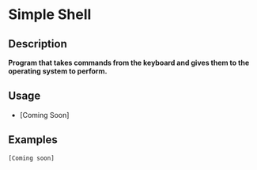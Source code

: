 # Simple Shell

## Description

**Program that takes commands from the keyboard and gives them to the operating system to perform.**

## Usage

* [Coming Soon]

## Examples

```bash
[Coming soon]
```